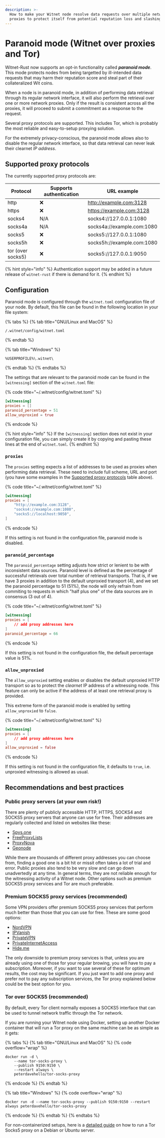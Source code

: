 ```yaml
---
description: >-
  How to make your Witnet node resolve data requests over multiple network
  proxies to protect itself from potential reputation loss and slashing.
---
```


# Paranoid mode (Witnet over proxies and Tor)

Witnet-Rust now supports an opt-in functionality called _**paranoid mode**_. This mode protects nodes from being targetted by ill-intended data requests that may harm their reputation score and steal part of their collateralized Wit coins.

When a node is in paranoid mode, in addition of performing data retrieval through its regular network interface, it will also perform the retrieval over one or more network proxies. Only if the result is consistent across all the proxies, it will proceed to submit a commitment as a response to the request.

Several proxy protocols are supported. This includes Tor, which is probably the most reliable and easy-to-setup proxying solution.

For the extremely privacy-conscious, the paranoid mode allows also to disable the regular network interface, so that data retrieval can never leak their clearnet _IP address_.

## Supported proxy protocols

The currently supported proxy protocols are:

| Protocol          | Supports authentication | URL example                |
| ----------------- | ----------------------- | -------------------------- |
| http              | ❌                       | http://example.com:3128    |
| https             | ❌                       | https://example.com:3128   |
| socks4            | N/A                     | socks4://127.0.0.1:1080    |
| socks4a           | N/A                     | socks4a://example.com:1080 |
| socks5            | ❌                       | socks5://127.0.0.1:1080    |
| socks5h           | ❌                       | socks5h://example.com:1080 |
| tor (over socks5) | ❌                       | socks5://127.0.0.1:9050    |

{% hint style="info" %}
Authentication support may be added in a future release of `witnet-rust` if there is demand for it.
{% endhint %}

## Configuration

Paranoid mode is configured through the `witnet.toml` configuration file of your node. By default, this file can be found in the following location in your file system:

{% tabs %}
{% tab title="GNU/Linux and MacOS" %}
```
/.witnet/config/witnet.toml
```
{% endtab %}

{% tab title="Windows" %}
```
%USERPROFILE%\.witnet\
```
{% endtab %}
{% endtabs %}

The settings that are relevant to the paranoid mode can be found in the `[witnessing]` section of the `witnet.toml` file:

{% code title="~/.witnet/config/witnet.toml" %}
```toml
[witnessing]
proxies = []
paranoid_percentage = 51
allow_unproxied = true
```
{% endcode %}

{% hint style="info" %}
If the `[witnessing]` section does not exist in your configuration file, you can simply create it by copying and pasting these lines at the end of `witnet.toml`.
{% endhint %}

### `proxies`

The `proxies` setting expects a list of addresses to be used as proxies when performing data retrieval. These need to include full scheme, URL and port (you have some examples in the [Supported proxy protocols](paranoid-mode-witnet-over-proxies-and-tor.md#supported-proxy-protocols) table above).

{% code title="~/.witnet/config/witnet.toml" %}
```toml
[witnessing]
proxies = [
    "http://example.com:3128",
    "socks4://example.com:1080",
    "socks5://localhost:9050",
]
```
{% endcode %}

If this setting is not found in the configuration file, paranoid mode is disabled.

### `paranoid_percentage`

The `paranoid_percentage` setting adjusts how strict or lenient to be with inconsistent data sources. Paranoid level is defined as the percentage of successful retrievals over total number of retrieval transports. That is, if we have 3 proxies in addition to the default unproxied transport (4), and we set the paranoid percentage to 51 (51%), the node will only refrain from commiting to requests in which "half plus one" of the data sources are in consensus (3 out of 4).

{% code title="~/.witnet/config/witnet.toml" %}
```toml
[witnessing]
proxies = [
    // add proxy addresses here
]
paranoid_percentage = 66
```
{% endcode %}

If this setting is not found in the configuration file, the default percentage value is 51%.

### `allow_unproxied`

The `allow_unproxied` setting enables or disables the default unproxied HTTP transport so as to protect the _clearnet_ IP address of a witnessing node. This feature can only be active if the address of at least one retrieval proxy is provided.

This extreme form of the paranoid mode is enabled by setting `allow_unproxied` to `false`.

{% code title="~/.witnet/config/witnet.toml" %}
```toml
[witnessing]
proxies = [
    // add proxy addresses here
]
allow_unproxied = false
```
{% endcode %}

If this setting is not found in the configuration file, it defaults to `true`, i.e. unproxied witnessing is allowed as usual.

## Recommendations and best practices

### Public proxy servers (at your own risk!)

There are plenty of publicly accessible HTTP, HTTPS, SOCKS4 and SOCKS5 proxy servers that anyone can use for free. Their addresses are regularly collected and listed on websites like these:

* [Spys.one](https://spys.one/en/)
* [FreeProxyLists](https://www.freeproxylists.net/)
* [ProxyNova](https://www.proxynova.com/proxy-server-list/)
* [Geonode](https://geonode.com/free-proxy-list/)

While there are thousands of different proxy addresses you can choose from, finding a good one is a bit hit or missit often takes a lot of trial and error. Public proxies also tend to be very slow and can go down unadvertedly at any time. In general terms, they are not reliable enough for the witnessing activity of a Witnet node. Other options such as premium SOCKS5 proxy services and Tor are much preferable.

### Premium SOCKS5 proxy services (recommended)

Some VPN providers offer premium SOCKS5 proxy services that perform much better than those that you can use for free. These are some good options:

* [NordVPN](https://nordvpn.com/)
* [IPVanish](https://www.ipvanish.com)
* [PrivateVPN](https://privatevpn.com/)
* [PrivateInternetAccess](https://www.privateinternetaccess.com)
* [Hide.me](https://hide.me)

The only downside to premium proxy services is that, unless you are already using one of those for your regular browing, you will have to pay a subscription. Moreover, if you want to use several of these for optimum results, the cost may be significant. If you just want to add one proxy and prefer not to pay any subscription services, the Tor proxy explained below could be the best option for you.

### Tor over SOCKS5 (recommended)

By default, every Tor client normally exposes a SOCKS5 interface that can be used to tunnel network traffic through the Tor network.&#x20;

If you are running your Witnet node using Docker, setting up another Docker container that will run  a Tor proxy on the same machine can be as simple as it gets:

{% tabs %}
{% tab title="GNU/Linux and MacOS" %}
{% code overflow="wrap" %}
```
docker run -d \
    --name tor-socks-proxy \
    --publish 9150:9150 \
    --restart always \
    peterdavehello/tor-socks-proxy
```
{% endcode %}
{% endtab %}

{% tab title="Windows" %}
{% code overflow="wrap" %}
```
docker run -d --name tor-socks-proxy --publish 9150:9150 --restart always peterdavehello/tor-socks-proxy
```
{% endcode %}
{% endtab %}
{% endtabs %}

For non-containerized setups, here is a [detailed guide](https://medium.com/@herman.daniel/create-tor-sock5-proxy-on-your-local-network-b85d43f96d7b) on how to run a Tor Socks5 proxy on a Debian or Ubuntu server.
